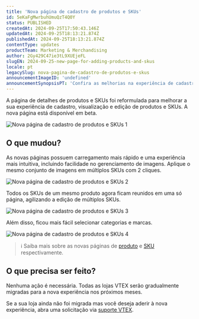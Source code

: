 ```yaml
---
title: 'Nova página de cadastro de produtos e SKUs'
id: 5eKaFgMwrbuhUmuQzT4Q0Y
status: PUBLISHED
createdAt: 2024-09-25T17:50:43.146Z
updatedAt: 2024-09-25T18:13:21.874Z
publishedAt: 2024-09-25T18:13:21.874Z
contentType: updates
productTeam: Marketing & Merchandising
author: 2Gy429C47ie3tL9XUEjeFL
slugEN: 2024-09-25-new-page-for-adding-products-and-skus
locale: pt
legacySlug: nova-pagina-de-cadastro-de-produtos-e-skus
announcementImageID: 'undefined'
announcementSynopsisPT: 'Confira as melhorias na experiência de cadastro, visualização e edição de produtos e SKUs.'
---
```


A página de detalhes de produtos e SKUs foi reformulada para melhorar a sua experiência de cadastro, visualização e edição de produtos e SKUs. A nova página está disponível em beta.

![Nova página de cadastro de produtos e SKUs 1](https://raw.githubusercontent.com/vtexdocs/help-center-content/refs/heads/main/docs/pt/announcements/2024/setembro/2024-09-25-nova-pagina-de-cadastro-de-produtos-e-skus_1.gif)

## O que mudou?

As novas páginas possuem carregamento mais rápido e uma experiência mais intuitiva, incluindo facilidade no gerenciamento de imagens. Aplique o mesmo conjunto de imagens em múltiplos SKUs com 2 cliques.

![Nova página de cadastro de produtos e SKUs 2](https://raw.githubusercontent.com/vtexdocs/help-center-content/refs/heads/main/docs/pt/announcements/2024/setembro/2024-09-25-nova-pagina-de-cadastro-de-produtos-e-skus_2.gif)

Todos os SKUs de um mesmo produto agora ficam reunidos em uma só página, agilizando a edição de múltiplos SKUs.

![Nova página de cadastro de produtos e SKUs 3](https://raw.githubusercontent.com/vtexdocs/help-center-content/refs/heads/main/docs/pt/announcements/2024/setembro/2024-09-25-nova-pagina-de-cadastro-de-produtos-e-skus_3.gif)

Além disso, ficou mais fácil selecionar categorias e marcas.

![Nova página de cadastro de produtos e SKUs 4](https://raw.githubusercontent.com/vtexdocs/help-center-content/refs/heads/main/docs/pt/announcements/2024/setembro/2024-09-25-nova-pagina-de-cadastro-de-produtos-e-skus_4.gif)

> ℹ️ Saiba mais sobre as novas páginas de [produto](/pt/tutorial/adding-products-beta--29IkdEu6GofCFlltsZh2H8) e [SKU](/pt/tutorial/cadastro-de-skus-beta--4ryZ6J45kwn3jDiQBxGiiN) respectivamente.

## O que precisa ser feito?

Nenhuma ação é necessária. Todas as lojas VTEX serão gradualmente migradas para a nova experiência nos próximos meses.

Se a sua loja ainda não foi migrada mas você deseja aderir à nova experiência, abra uma solicitação via [suporte VTEX](/pt/support).
